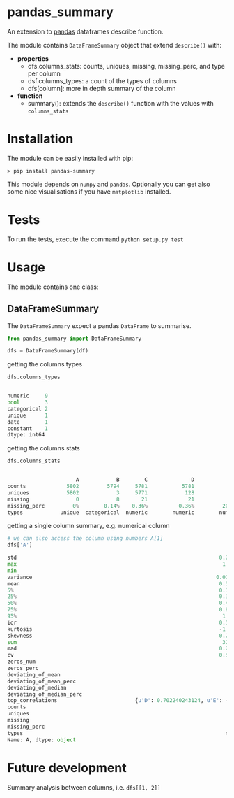 # pandas_summary
An extension to [pandas](http://pandas.pydata.org/) dataframes describe function.

The module contains `DataFrameSummary` object that extend `describe()` with:

 * **properties**
    * dfs.columns_stats: counts, uniques, missing, missing_perc, and type per column
    * dsf.columns_types: a count of the types of columns
    * dfs[column]: more in depth summary of the column
 * **function**
    * summary(): extends the `describe()` function with the values with `columns_stats`
 

# Installation
The module can be easily installed with pip:

```conslole
> pip install pandas-summary
```

This module depends on `numpy` and `pandas`. Optionally you can get also some nice visualisations if you have `matplotlib` installed.

# Tests
To run the tests, execute the command `python setup.py test`

# Usage
The module contains one class:

## DataFrameSummary

The `DataFrameSummary` expect a pandas `DataFrame` to summarise.

```python
from pandas_summary import DataFrameSummary

dfs = DataFrameSummary(df)
```

getting the columns types

```python
dfs.columns_types


numeric     9
bool        3
categorical 2
unique      1
date        1
constant    1
dtype: int64
```

getting the columns stats

```python
dfs.columns_stats


                      A            B        C              D              E 
counts             5802         5794     5781           5781           4617   
uniques            5802            3     5771            128            121   
missing               0            8       21             21           1185   
missing_perc         0%        0.14%    0.36%          0.36%         20.42%   
types            unique  categorical  numeric        numeric        numeric 
```

getting a single column summary, e.g. numerical column

```python
# we can also access the column using numbers A[1]
dfs['A']

std                                                                 0.2827146
max                                                                  1.072792
min                                                                         0
variance                                                           0.07992753
mean                                                                0.5548516
5%                                                                  0.1603367
25%                                                                 0.3199776
50%                                                                 0.4968588
75%                                                                 0.8274732
95%                                                                  1.011255
iqr                                                                 0.5074956
kurtosis                                                            -1.208469
skewness                                                            0.2679559
sum                                                                  3207.597
mad                                                                 0.2459508
cv                                                                  0.5095319
zeros_num                                                                  11
zeros_perc                                                               0,1%
deviating_of_mean                                                          21
deviating_of_mean_perc                                                  0.36%
deviating_of_median                                                        21
deviating_of_median_perc                                                0.36%
top_correlations                         {u'D': 0.702240243124, u'E': -0.663}
counts                                                                   5781
uniques                                                                  5771
missing                                                                    21
missing_perc                                                            0.36%
types                                                                 numeric
Name: A, dtype: object
```

# Future development

Summary analysis between columns, i.e. `dfs[[1, 2]]`
